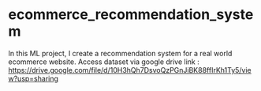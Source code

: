 # ecommerce_recommendation_system
In this ML project, I create a recommendation system for a real world ecommerce website.
Access dataset via google drive link : https://drive.google.com/file/d/10H3hQh7DsvoQzPGnJiBK88ffIrKh1Ty5/view?usp=sharing

